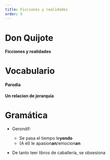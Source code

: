 ```yaml
---
title: Ficciones y realidades
order: 5
---
```


# Don Quijote
#### Ficciones y realidades

# Vocabulario
#### Parodia
#### Un relacion de jerarquía
#### 

# Gramática
- Gerondif:
  - Se pasa el tiempo le**yendo**
  - (A el) le apasion**an**/emocion**an**

- De tanto leer libros de caballería, se obsesiona